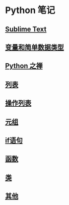 # Python 笔记

## [Sublime Text](./sublime-text/README.md)

## [变量和简单数据类型](./2/README.md)

## [Python 之禅](./2/this.md)

## [列表](./3/README.md)

## [操作列表](./4/README.md)

## [元组](./4/tuple.md)

## [if语句](./5/README.md)

## [函数](./6/README.md)

## [类](./7/README.md)

## [其他](./other/README.md)

